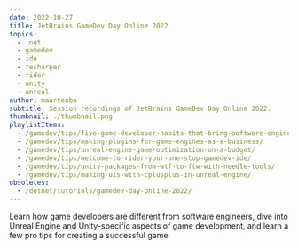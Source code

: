 ```yaml
---
date: 2022-10-27
title: JetBrains GameDev Day Online 2022
topics:
  - .net
  - gamedev
  - ide
  - resharper
  - rider
  - unity
  - unreal
author: maartenba
subtitle: Session recordings of JetBrains GameDev Day Online 2022.
thumbnail: ./thumbnail.png
playlistItems:
  - /gamedev/tips/five-game-developer-habits-that-bring-software-engineers-to-the-next-level/
  - /gamedev/tips/making-plugins-for-game-engines-as-a-business/
  - /gamedev/tips/unreal-engine-game-optimization-on-a-budget/
  - /gamedev/tips/welcome-to-rider-your-one-stop-gamedev-ide/
  - /gamedev/tips/unity-packages-from-wtf-to-ftw-with-needle-tools/
  - /gamedev/tips/making-uis-with-cplusplus-in-unreal-engine/
obsoletes:
  - /dotnet/tutorials/gamedev-day-online-2022/
---
```


Learn how game developers are different from software engineers, dive into Unreal Engine and Unity-specific aspects of game development, and learn a few pro tips for creating a successful game.
